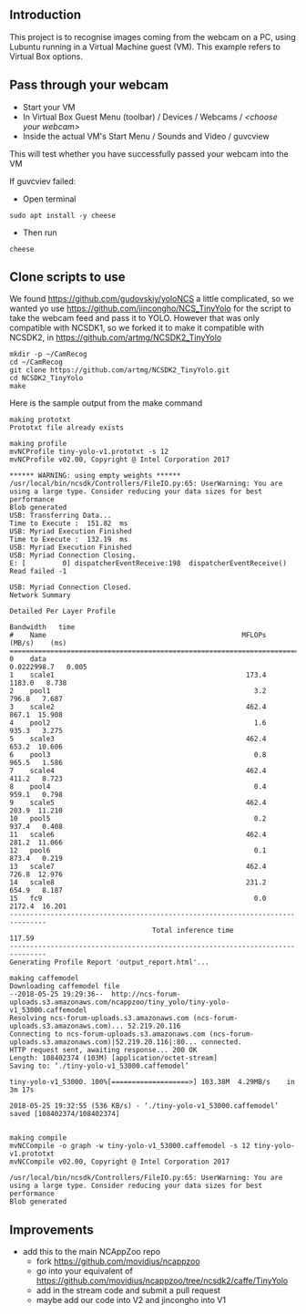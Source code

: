 
## Introduction

This project is to recognise images coming from the webcam on a PC, 
using Lubuntu running in a Virtual Machine guest (VM). 
This example refers to Virtual Box options.

## Pass through your webcam

* Start your VM
* In Virtual Box Guest Menu (toolbar) / Devices / Webcams / _\<choose your webcam\>_
* Inside the actual VM's Start Menu / Sounds and Video / guvcview

This will test whether you have successfully passed your webcam into the VM

If guvcviev failed:
* Open terminal
```
sudo apt install -y cheese
```
* Then run
```
cheese
```

## Clone scripts to use

We found https://github.com/gudovskiy/yoloNCS a little complicated, 
so we wanted yo use https://github.com/jincongho/NCS_TinyYolo for the script to 
take the webcam feed and pass it to YOLO. However that was only compatible with 
NCSDK1, so we forked it to make it compatible with NCSDK2, 
in https://github.com/artmg/NCSDK2_TinyYolo

```
mkdir -p ~/CamRecog
cd ~/CamRecog
git clone https://github.com/artmg/NCSDK2_TinyYolo.git
cd NCSDK2_TinyYolo
make
```

Here is the sample output from the make command

```
making prototxt
Prototxt file already exists

making profile
mvNCProfile tiny-yolo-v1.prototxt -s 12
mvNCProfile v02.00, Copyright @ Intel Corporation 2017

****** WARNING: using empty weights ******
/usr/local/bin/ncsdk/Controllers/FileIO.py:65: UserWarning: You are using a large type. Consider reducing your data sizes for best performance
Blob generated
USB: Transferring Data...
Time to Execute :  151.82  ms
USB: Myriad Execution Finished
Time to Execute :  132.19  ms
USB: Myriad Execution Finished
USB: Myriad Connection Closing.
E: [         0] dispatcherEventReceive:198	dispatcherEventReceive() Read failed -1

USB: Myriad Connection Closed.
Network Summary

Detailed Per Layer Profile
                                                               Bandwidth   time
#    Name                                                MFLOPs  (MB/s)    (ms)
===============================================================================
0    data                                                   0.0222998.7   0.005
1    scale1                                               173.4  1183.0   8.738
2    pool1                                                  3.2   796.8   7.687
3    scale2                                               462.4   867.1  15.908
4    pool2                                                  1.6   935.3   3.275
5    scale3                                               462.4   653.2  10.606
6    pool3                                                  0.8   965.5   1.586
7    scale4                                               462.4   411.2   8.723
8    pool4                                                  0.4   959.1   0.798
9    scale5                                               462.4   203.9  11.210
10   pool5                                                  0.2   937.4   0.408
11   scale6                                               462.4   281.2  11.066
12   pool6                                                  0.1   873.4   0.219
13   scale7                                               462.4   726.8  12.976
14   scale8                                               231.2   654.9   8.187
15   fc9                                                    0.0  2172.4  16.201
-------------------------------------------------------------------------------
                                   Total inference time                  117.59
-------------------------------------------------------------------------------
Generating Profile Report 'output_report.html'...

making caffemodel
Downloading caffemodel file
--2018-05-25 19:29:36--  http://ncs-forum-uploads.s3.amazonaws.com/ncappzoo/tiny_yolo/tiny-yolo-v1_53000.caffemodel
Resolving ncs-forum-uploads.s3.amazonaws.com (ncs-forum-uploads.s3.amazonaws.com)... 52.219.20.116
Connecting to ncs-forum-uploads.s3.amazonaws.com (ncs-forum-uploads.s3.amazonaws.com)|52.219.20.116|:80... connected.
HTTP request sent, awaiting response... 200 OK
Length: 108402374 (103M) [application/octet-stream]
Saving to: ‘./tiny-yolo-v1_53000.caffemodel’

tiny-yolo-v1_53000. 100%[===================>] 103.38M  4.29MB/s    in 3m 17s  

2018-05-25 19:32:55 (536 KB/s) - ‘./tiny-yolo-v1_53000.caffemodel’ saved [108402374/108402374]


making compile
mvNCCompile -o graph -w tiny-yolo-v1_53000.caffemodel -s 12 tiny-yolo-v1.prototxt
mvNCCompile v02.00, Copyright @ Intel Corporation 2017

/usr/local/bin/ncsdk/Controllers/FileIO.py:65: UserWarning: You are using a large type. Consider reducing your data sizes for best performance
Blob generated

```

## Improvements

* add this to the main NCAppZoo repo
  - fork https://github.com/movidius/ncappzoo
  - go into your equivalent of https://github.com/movidius/ncappzoo/tree/ncsdk2/caffe/TinyYolo
  - add in the stream code and submit a pull request
   - maybe add our code into V2 and jincongho into V1
   


